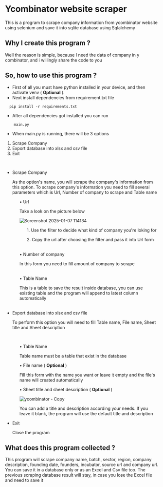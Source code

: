# Ycombinator website scraper
This is a program to scrape company information from ycombinator website using selenium and save it into sqlite database using Sqlalchemy
<br>

## Why I create this program ?

Well the reason is simple, because I need the data of company in y combinator, and i willingly share the code to you

## So, how to use this program ?

- First of all you must have python installed in your device, and then activate venv ( **Optional** ). 
- Next install dependencies from requirement.txt file
```
  pip install -r requirements.txt
```

- After all dependencies got installed you can run
```
    main.py
```
- When main.py is running, there will be 3 options

1. Scrape Company
2. Export database into xlsx and csv file
3. Exit
<br>

<ul>
<li> Scrape Company </li>
<p>As the option's name, you will scrape the company's information from this option. To scrape company's information 
you need to fill several parameters which is Url, Number of company to scrape and Table name</p>

<ol>
• Url 
<p> Take a look on the picture below </p>

![Screenshot 2025-01-07 114134](https://github.com/user-attachments/assets/a0ccc873-5c9c-4d1e-987d-daf7af1682b4)
<ol>
<p> 1. Use the filter to decide what kind of company you're loking for </p>
<p> 2. Copy the url after choosing the filter and pass it into Url form</p>
</ol>

<br>
• Number of company
<p> In this form you need to fill amount of company to scrape </p>

<br>
• Table Name
<p> This is a table to save the result inside database, you can use existing table and the program will append to latest 
column automatically </p>
<br>

</ol>
<li>
Export database into xlsx and csv file 
<p> To perform this option you will need to fill Table name, File name, Sheet title and Sheet description</p>
<ol>
<br>

• Table Name
<p> Table name must be a table that exist in the database</p>

• File name ( __Optional__ )
<p> Fill this form with the name you want or leave it empty and the file's name will created automatically</p>

• Sheet title and sheet description ( __Optional__ ) 

![ycombinator - Copy](https://github.com/user-attachments/assets/9bf180c6-ecb0-4f3b-9b14-8af6cf9ca0f8)

<p> You can add a title and description according your needs. If you leave it blank, the program will use the default title 
and description</p>

</ol>
</li>
<li>
Exit
<p> Close the program </p>
</li>
</ul>

## What does this program collected ?

This program will scrape company name, batch, sector, region, company description, founding date, founders, incubator, 
source url and company url. You can save it in a database only or as an Excel and Csv file too. The previous scraping 
database result will stay, in case you lose the Excel file and need to save it 
